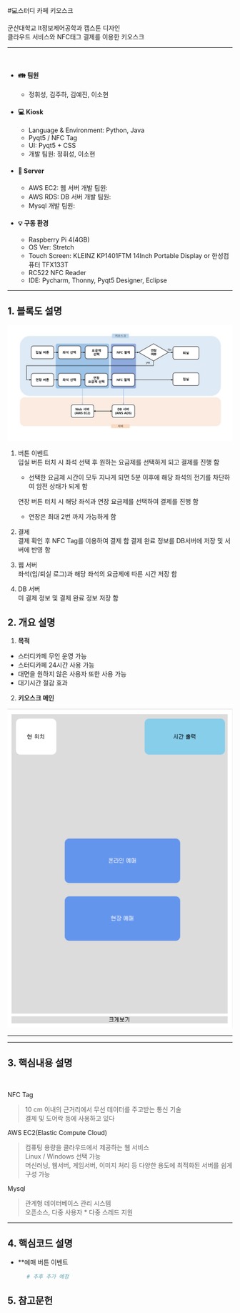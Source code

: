 #:computer:스터디 카페 키오스크

군산대학교 It정보제어공학과 캡스톤 디자인  
클라우드 서비스와 NFC태그 결제를 이용한 키오스크

---


 </br>

* #### :family: 팀원
  * 정휘성, 김주하, 김예진, 이소현
  
* #### :computer: Kiosk
  * Language & Environment: Python, Java
  * Pyqt5 / NFC Tag 
  * UI: Pyqt5 + CSS   
  * 개발 팀원: 정휘성, 이소현 
  
* #### :file_folder: Server
  * AWS EC2: 웹 서버 개발 팀원:  
  * AWS RDS: DB 서버 개발 팀원: 
  * Mysql 개발 팀원:
  
* #### 💡 구동 환경
  * Raspberry Pi 4(4GB)
  * OS Ver: Stretch 
  * Touch Screen: KLEINZ KP1401FTM 14Inch Portable Display or 한성컴퓨터 TFX133T
  * RC522 NFC Reader
  * IDE: Pycharm, Thonny, Pyqt5 Designer, Eclipse 

  
---


<!-------------------------------------------------------------Part 1------------------------------------------------------------------------------------------>

 ## 1. 블록도 설명
![블록도](./Readme_src/dwwdwd.jpg) 
  

 1. 버튼 이벤트  
    입실 버튼 터치 시 좌석 선택 후 원하는 요금제를 선택하게 되고 결제를 진행 함  
    * 선택한 요금제 시간이 모두 지나게 되면 5분 이후에 해당 좌석의 전기를 차단하여 암전 상태가 되게 함
    
    연장 버튼 터치 시 해당 좌석과 연장 요금제를 선택하여 결제를 진행 함  
    * 연장은 최대 2번 까지 가능하게 함  
 2. 결제    
    결제 확인 후 NFC Tag를 이용하여 결제 함
    결제 완료 정보를 DB서버에 저장 및 서버에 반영 함
     
 3. 웹 서버  
    좌석(입/퇴실 로그)과 해당 좌석의 요금제에 따른 시간 저장 함

 4. DB 서버  
    미 결제 정보 및 결제 완료 정보 저장 함

 <!-------------------------------------------------------------Part 2------------------------------------------------------------------------------------------>
 ## 2. 개요 설명
 
 1. **목적**
   * 스터디카페 무인 운영 가능  
   * 스터디카페 24시간 사용 가능  
   * 대면을 원하지 않은 사용자 또한 사용 가능   
   * 대기시간 절감 효과  

 2. **키오스크 메인**
   > 
   <center>
        <img src="Readme_src/기본 배치도.jpg" alt="예상안">
   </center> 


 ---
 ---
 <!-------------------------------------------------------------Part 3------------------------------------------------------------------------------------------>
 ## 3. 핵심내용 설명
 
</br>

 NFC Tag  
 > 10 cm 이내의 근거리에서 무선 데이터를 주고받는 통신 기술  
 > 결제 및 도어락 등에 사용하고 있다
 
 AWS EC2(Elastic Compute Cloud)  
 >컴퓨팅 용량을 클라우드에서 제공하는 웹 서비스  
 >Linux / Windows 선택 가능  
 >머신러닝, 웹서버, 게임서버, 이미지 처리 등 다양한 용도에 최적화된 서버를 쉽게 구성 가능  

 Mysql  
 >관계형 데이터베이스 관리 시스템  
 >오픈소스, 다중 사용자 * 다중 스레드 지원  

 ---

 <!-------------------------------------------------------------Part 4------------------------------------------------------------------------------------------>
 
 ## 4. 핵심코드 설명  
 
 * **예매 버튼 이벤트  
 
 ```python
       # 추후 추가 예정
 ```
 <!-------------------------------------------------------------Part 5------------------------------------------------------------------------------------------>
 
 ## 5. 참고문헌
 
